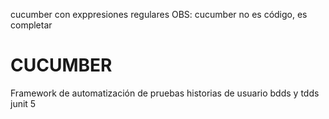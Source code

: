 cucumber con exppresiones regulares
OBS: cucumber no es código, es completar
# CUCUMBER
Framework de automatización de pruebas
historias de usuario
bdds y tdds
junit 5
